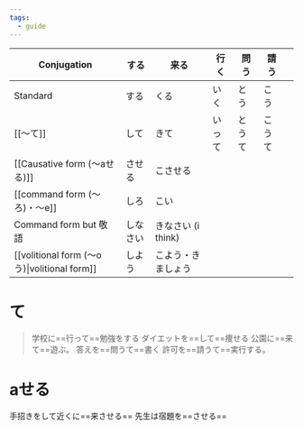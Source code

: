 ```yaml
---
tags:
  - guide
---
```

| Conjugation                                | する   | 来る             | 行く  | 問う  | 請う  |     |
| ------------------------------------------ | ---- | -------------- | --- | --- | --- | --- |
| Standard                                   | する   | くる             | いく  | とう  | こう  |     |
| [[〜て]]                                     | して   | きて             | いって | とうて | こうて |     |
| [[Causative form (〜aせる)]]                  | させる  | こさせる           |     |     |     |     |
| [[command form (〜ろ)・〜e]]                      | しろ   | こい             |     |     |     |     |
| Command form but 敬語                        | しなさい | きなさい (i think) |     |     |     |     |
| [[volitional form (〜oう)\|volitional form]] | しよう  | こよう・きましょう      |     |     |     |     |


# て
>学校に==行って==勉強をする
>ダイエットを==して==痩せる
>公園に==来て==遊ぶ。
>答えを==問うて==書く
>許可を==請うて==実行する。

# aせる
手招きをして近くに==来させる==
先生は宿題を==させる==